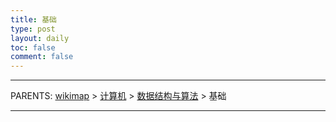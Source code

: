 ```yaml
---
title: 基础
type: post
layout: daily
toc: false
comment: false
---
```

---
PARENTS: [wikimap](/gknows/wikimap) > [计算机](/gknows/计算机) > [数据结构与算法](/gknows/数据结构与算法) > 基础

---
